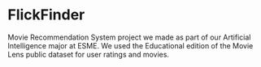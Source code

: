 # FlickFinder
Movie Recommendation System project we made as part of our Artificial Intelligence major at ESME.
We used the Educational edition of the Movie Lens public dataset for user ratings and movies.
